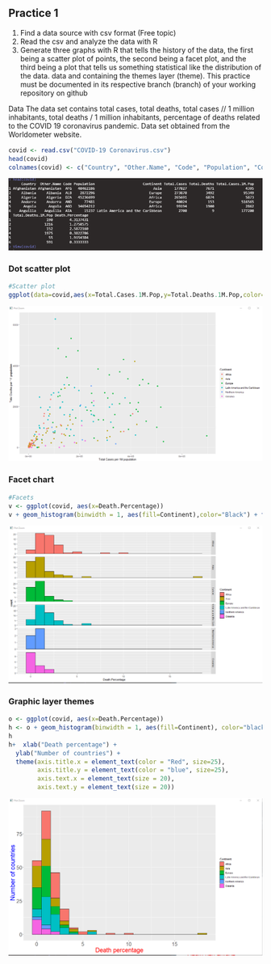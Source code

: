 ## Practice 1

1. Find a data source with csv format (Free topic)
2. Read the csv and analyze the data with R
3. Generate three graphs with R that tells the history of the data, the first being a scatter plot of points, the second being a facet plot, and the third being a plot that tells us something statistical like the distribution of the data. data and containing the themes layer (theme).
This practice must be documented in its respective branch (branch) of your working repository on github

Data
The data set contains total cases, total deaths, total cases // 1 million inhabitants, total deaths / 1 million inhabitants, percentage of deaths related to the COVID 19 coronavirus pandemic.
Data set obtained from the Worldometer website.

```r
covid <- read.csv("COVID-19 Coronavirus.csv")
head(covid)
colnames(covid) <- c("Country", "Other.Name", "Code", "Population", "Continent", "Total.Cases","Total.Deaths", "Total.Cases.1M.Pop", "Total.Deaths.1M.Pop", "Death.Percentage")
```
![](https://github.com/Luis-Alonso18/Data_Mining/blob/Unit_2/practices/practice_1/pic_1.png)


### Dot scatter plot
```r
#Scatter plot
ggplot(data=covid,aes(x=Total.Cases.1M.Pop,y=Total.Deaths.1M.Pop,color=Continent))+geom_point()+(xlab("Total Cases per 1M population"))+(ylab("Total Deaths per 1M population"))
```
![](https://github.com/Luis-Alonso18/Data_Mining/blob/Unit_2/practices/practice_1/pic_2.png)

### Facet chart
```r
#Facets
v <- ggplot(covid, aes(x=Death.Percentage))
v + geom_histogram(binwidth = 1, aes(fill=Continent),color="Black") + facet_grid(Continent~.,scales="free")
```
![](https://github.com/Luis-Alonso18/Data_Mining/blob/Unit_2/practices/practice_1/pic_3.png)


### Graphic layer themes
```r
o <- ggplot(covid, aes(x=Death.Percentage))
h <- o + geom_histogram(binwidth = 1, aes(fill=Continent), color="black")
h
h+  xlab("Death percentage") +
  ylab("Number of countries") +
  theme(axis.title.x = element_text(color = "Red", size=25),
        axis.title.y = element_text(color = "blue", size=25),
        axis.text.x = element_text(size = 20),
        axis.text.y = element_text(size = 20))
```
![](https://github.com/Luis-Alonso18/Data_Mining/blob/Unit_2/practices/practice_1/pic_4.png)
